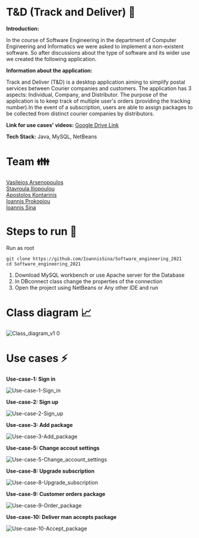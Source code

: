 
# T&D (Track and Deliver) :incoming_envelope:

**Introduction:**

In the course of Software Engineering in the department of Computer Engineering and Informatics we were asked to implement a non-existent software.
So after discussions about the type of software and its wider use we created the following application.

**Information about the application:**

Track and Deliver (T&D) is a desktop application aiming to simplify postal services between Courier companies and customers. The application has 3 aspects: Individual, Company, and Distributor. The purpose of the application is to keep track of multiple user's orders (providing the tracking number).In the event of a subscription, users are able to assign packages to be collected from distinct courier companies by distributors.

**Link for use cases' videos:** [Google Drive Link](https://drive.google.com/drive/folders/18bTh_SYE5SrgDHxupRxDJjnI-dqaPJxz?usp=sharing)


**Tech Stack:** Java, MySQL, NetBeans

# Team 👪

[Vasileios Arsenopoulos](https://github.com/SpiritVessel)\
[Stavroula Iliopoulou](https://github.com/stavril)\
[Apostolos Kontarinis](https://github.com/AposKonti)\
[Ioannis Prokopiou](https://github.com/GiannisProkopiou)\
[Ioannis Sina](https://github.com/IoannisSina)

# Steps to run :runner:

Run as root

```
git clone https://github.com/IoannisSina/Software_engineering_2021
cd Software_engineering_2021
```
1. Download MySQL workbench or use Apache server for the Database
2. In DBconnect class change the properties of the connection
3. Open the project using NetBeans or Any other IDE and run

# Class diagram 📈

![Class_diagram_v1 0](https://user-images.githubusercontent.com/49285637/121759535-cfca2e00-cb2e-11eb-9cc4-141f3dbc997c.png)


# Use cases ⚡

**Use-case-1: Sign in**

![Use-case-1-Sign_in](https://user-images.githubusercontent.com/49285637/121759061-9f819000-cb2c-11eb-8cd7-991a22bb9b8f.gif)



**Use-case-2: Sign up**

![Use-case-2-Sign_up](https://user-images.githubusercontent.com/49285637/121759318-c7252800-cb2d-11eb-8692-112a1f70a71e.gif)



**Use-case-3: Add package**

![Use-case-3-Add_package](https://user-images.githubusercontent.com/49285637/121759329-d60bda80-cb2d-11eb-84b3-7d92e5d2986e.gif)



**Use-case-5: Change accout settings**

![Use-case-5-Change_account_settings](https://user-images.githubusercontent.com/49285637/121759338-e623ba00-cb2d-11eb-9f69-86b71257b572.gif)



**Use-case-8: Upgrade subscription**

![Use-case-8-Upgrade_subscription](https://user-images.githubusercontent.com/49285637/121759348-f3d93f80-cb2d-11eb-90ef-5cab2934219c.gif)



**Use-case-9: Customer orders package**

![Use-case-9-Order_package](https://user-images.githubusercontent.com/49285637/121759356-fb98e400-cb2d-11eb-95f1-b2207a99e310.gif)



**Use-case-10: Deliver man accepts package**

![Use-case-10-Accept_package](https://user-images.githubusercontent.com/49285637/121759489-909bdd00-cb2e-11eb-98cb-5acd61d25a3a.gif)
